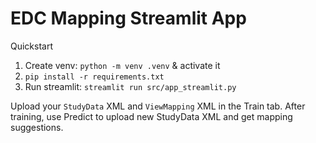 # EDC Mapping Streamlit App

Quickstart

1. Create venv: `python -m venv .venv` & activate it
2. `pip install -r requirements.txt`
3. Run streamlit: `streamlit run src/app_streamlit.py`

Upload your `StudyData` XML and `ViewMapping` XML in the Train tab. After training, use Predict to upload new StudyData XML and get mapping suggestions.
